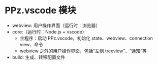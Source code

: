# PPz.vscode 模块
+ webview: 用户操作界面（运行时：浏览器）
+ core:（运行时：Node.js + vscode）
  + 主程序：启动 PPz.vscode，初始化 state、webview、connection view、命令
  + webview 之外的用户操作界面，包括“左侧 treeview”、“通知”等
+ build: 生成、转移配置文件
